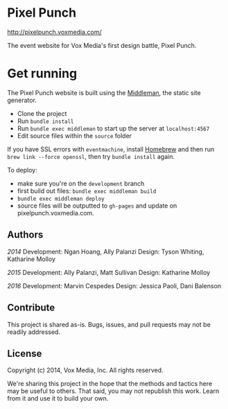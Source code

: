 # Pixel Punch

http://pixelpunch.voxmedia.com/

The event website for Vox Media's first design battle, Pixel Punch.

# Get running
The Pixel Punch website is built using the [Middleman](http://middlemanapp.com), the static site generator.

- Clone the project
- Run `bundle install`
- Run `bundle exec middleman` to start up the server at `localhost:4567`
- Edit source files within the `source` folder

If you have SSL errors with `eventmachine`, install [Homebrew](http://brew.sh/) and then run `brew link --force openssl`, then try `bundle install` again.

To deploy:
- make sure you're on the `development` branch
- first build out files: `bundle exec middleman build`
- `bundle exec middleman deploy`
- source files will be outputted to `gh-pages` and update on pixelpunch.voxmedia.com.

## Authors
*2014* Development: Ngan Hoang, Ally Palanzi Design: Tyson Whiting, Katharine Molloy

*2015* Development: Ally Palanzi, Matt Sullivan Design: Katharine Molloy

*2016* Development: Marvin Cespedes Design: Jessica Paoli, Dani Balenson

## Contribute

This project is shared as-is. Bugs, issues, and pull requests may not be readily addressed.

## License

Copyright (c) 2014, Vox Media, Inc.
All rights reserved.

We're sharing this project in the hope that the methods and tactics here may be useful to others. That said, you may not republish this work. Learn from it and use it to build your own.
